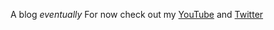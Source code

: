 A blog *eventually*
For now check out my [YouTube](https://youtube.com/user/windfiresteel) and [Twitter](https://twitter.com/windfiresteel)
